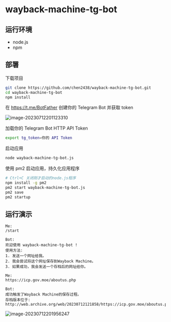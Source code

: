 # wayback-machine-tg-bot

## 运行环境

- node.js
- npm

## 部署

下载项目

```bash
git clone https://github.com/chen2438/wayback-machine-tg-bot.git
cd wayback-machine-tg-bot
npm install
```

在 https://t.me/BotFather 创建你的 Telegram Bot 并获取 token

![image-20230712201123310](https://media.opennet.top/i/2023/07/12/64ae986f283a9.png)

加载你的 Telegram Bot HTTP API Token

```bash
export tg_token=你的 API Token
```

启动应用

```bash
node wayback-machine-tg-bot.js
```

使用 pm2 启动应用，持久化应用程序

```bash
# Ctrl+C 关闭刚才启动的node.js程序
npm install -g pm2
pm2 start wayback-machine-tg-bot.js
pm2 save
pm2 startup
```

## 运行演示

```
Me: 
/start

Bot: 
欢迎使用 wayback-machine-tg-bot !
使用方法:
1. 发送一个网址给我。
2. 我会尝试将这个网址保存到Wayback Machine。
3. 如果成功，我会发送一个存档后的网址给你。

Me:
https://icp.gov.moe/aboutus.php

Bot:
成功触发了Wayback Machine的保存过程。
存档版本位于: http://web.archive.org/web/20230712121858/https://icp.gov.moe/aboutus.php
```



![image-20230712201956247](https://media.opennet.top/i/2023/07/12/64ae9a6fa2010.png)